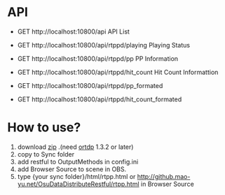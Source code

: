 # API
* GET http://localhost:10800/api API List

* GET http://localhost:10800/api/rtppd/playing Playing Status
* GET http://localhost:10800/api/rtppd/pp PP Information
* GET http://localhost:10800/api/rtppd/hit_count Hit Count Informattion
* GET http://localhost:10800/api/rtppd/pp_formated 
* GET http://localhost:10800/api/rtppd/hit_count_formated

# How to use?
1. download [zip](https://github.com/KedamaOvO/OsuDataDistributeRestful/releases) .(need [ortdp](https://github.com/KedamaOvO/OsuRTDataProvider-Release/releases) 1.3.2 or later)
2. copy to Sync folder
3. add restful to OutputMethods in config.ini 
4. add Browser Source to scene in OBS. 
5. type {your sync folder}/html/rtpp.html or http://github.mao-yu.net/OsuDataDistributeRestful/rtpp.html in Browser Source
